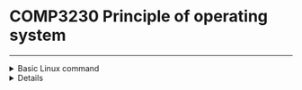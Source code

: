 # COMP3230 Principle of operating system
----------------------------------
<details>
<summary>Basic Linux command</summary>

 ### Show directory
	`ls [-l][-al]` Directory listing [with details][with all hidden files]
 ### Create directory
	`mkdir dir` Create a directory named "__dir__"
 ### Remove directory or file
	`rm [-r][-f][-rf]` Delete [dir][file][dir&file]
 ### Change directory
	`cd [dir][..][~][/]` Change directory to [dir][the parent of the current directory][home directory][root directory]
 ### Copy file and directory
	1. `cp file1 file2` Copy __file1__ to __file2__
	2. `cp -r dir1 dir2` Copy __dir1__ to __dir2__ OR  create __dir2__ if it doesn't exist
	3. `cp file /home/dirname` Copy file named "__file__" to the `/home/dirname` directory
 ### Move file
	1. `mv file /home/dirname` Move the file called "__filename__" to the `/home/dirname` directory
	2. `mv file1 file2` Rename or move __file1__ to __file2__
 ### Create soft link(short cut) of file
	`ln -s file1 file2` Create soft link from __file1__ to __file2__
 ### Create empty file
	`touch file1 file2` Create __file1__ and __file2__
 ### Displaying file
	`cat file[|more]` display __file__[in page]
</details>
<details>
<>
</details>
